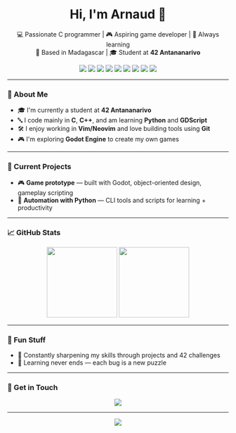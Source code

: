 <h1 align="center">Hi, I'm Arnaud 👋</h1>

<p align="center">
  💻 Passionate C programmer | 🎮 Aspiring game developer | 🚀 Always learning  
  <br>📍 Based in Madagascar | 🎓 Student at <strong>42 Antananarivo</strong>
</p>

<p align="center">
  <img src="https://img.shields.io/badge/C-00599C?style=for-the-badge&logo=c&logoColor=white"/>
  <img src="https://img.shields.io/badge/C++-00599C?style=for-the-badge&logo=c%2B%2B&logoColor=white"/>
  <img src="https://img.shields.io/badge/Python-3776AB?style=for-the-badge&logo=python&logoColor=white"/>
  <img src="https://img.shields.io/badge/Godot-478CBF?style=for-the-badge&logo=godot-engine&logoColor=white"/>
  <img src="https://img.shields.io/badge/Vim-019733?style=for-the-badge&logo=vim&logoColor=white"/>
  <img src="https://img.shields.io/badge/Neovim-57A143?style=for-the-badge&logo=neovim&logoColor=white"/>
  <img src="https://img.shields.io/badge/Docker-2496ED?style=for-the-badge&logo=docker&logoColor=white"/>
  <img src="https://img.shields.io/badge/Git-F05032?style=for-the-badge&logo=git&logoColor=white"/>
  <img src="https://img.shields.io/badge/Linux-FCC624?style=for-the-badge&logo=linux&logoColor=black"/>
</p>

---

### 🔧 About Me

- 🎓 I'm currently a student at **42 Antananarivo**
- 🔤 I code mainly in **C**, **C++**, and am learning **Python** and **GDScript**
- 🛠️ I enjoy working in **Vim/Neovim** and love building tools using **Git**
- 🎮 I'm exploring **Godot Engine** to create my own games

---

### 🚧 Current Projects

- 🎮 **Game prototype** — built with Godot, object-oriented design, gameplay scripting
- 🧪 **Automation with Python** — CLI tools and scripts for learning + productivity

---

### 📈 GitHub Stats

<p align="center">
  <img src="https://github-readme-stats.vercel.app/api?username=aelisonCode&show_icons=true&theme=radical" height="160" />
  <img src="https://github-readme-stats.vercel.app/api/top-langs/?username=aelisonCode&layout=compact&theme=radical" height="160" />
</p>

---

### 🌟 Fun Stuff

- 🎯 Constantly sharpening my skills through projects and 42 challenges
- 🧠 Learning never ends — each bug is a new puzzle

---

### 🤝 Get in Touch

<p align="center">
  <a href="https://github.com/aelisonCode">
    <img src="https://img.shields.io/badge/GitHub-aelisonCode-181717?style=for-the-badge&logo=github"/>
  </a>
</p>

---

<p align="center">
  <img src="https://capsule-render.vercel.app/api?type=waving&color=gradient&height=120&section=footer"/>
</p>
